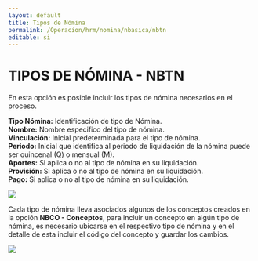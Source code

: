 ```yaml
---
layout: default
title: Tipos de Nómina
permalink: /Operacion/hrm/nomina/nbasica/nbtn
editable: si
---
```


# TIPOS DE NÓMINA - NBTN


En esta opción es posible incluir los tipos de nómina necesarios en el proceso.

**Tipo Nómina:** Identificación de tipo de Nómina.  
**Nombre:** Nombre especifico del tipo de nómina.  
**Vinculación:** Inicial predeterminada para el tipo de nómina.  
**Periodo:** Inicial que identifica al periodo de liquidación de la nómina puede ser quincenal (Q) o mensual (M).  
**Aportes:** Si aplica o no al tipo de nómina en su liquidación.  
**Provisión:** Si aplica o no al tipo de nómina en su liquidación.  
**Pago:** Si aplica o no al tipo de nómina en su liquidación.


![](nbtn1.png)


Cada tipo de nómina lleva asociados algunos de los conceptos creados en la opción **NBCO - Conceptos**, para incluir un concepto en algún tipo de nómina, es necesario ubicarse en el respectivo tipo de nómina y en el detalle de esta incluir el código del concepto y guardar los cambios.

![](nbtn2.png)








